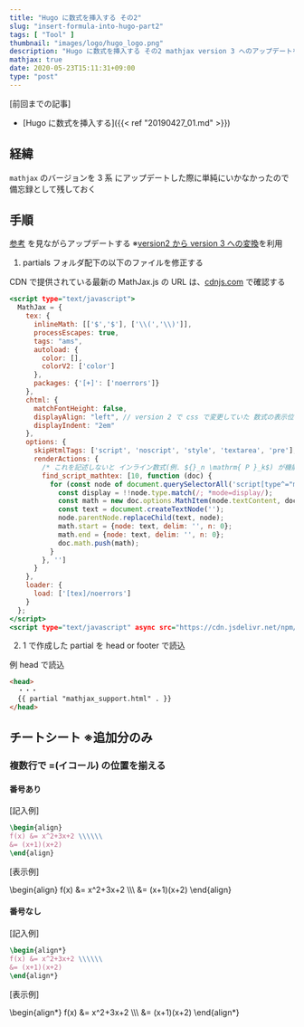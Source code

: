 ```yaml
---
title: "Hugo に数式を挿入する その2"
slug: "insert-formula-into-hugo-part2"
tags: [ "Tool" ]
thumbnail: "images/logo/hugo_logo.png"
description: "Hugo に数式を挿入する その2 mathjax version 3 へのアップデートを行った"
mathjax: true
date: 2020-05-23T15:11:31+09:00
type: "post"
---
```


[前回までの記事]

* [Hugo に数式を挿入する]({{< ref "20190427_01.md" >}})

## 経緯

`mathjax` のバージョンを 3 系 にアップデートした際に単純にいかなかったので備忘録として残しておく

## 手順

[参考](http://docs.mathjax.org/en/latest/web/configuration.html#converting-your-v2-configuration-to-v3) を見ながらアップデートする
※[version2 から version 3 への変換](https://mathjax.github.io/MathJax-demos-web/convert-configuration/convert-configuration.html)を利用

1. partials フォルダ配下の以下のファイルを修正する

CDN で提供されている最新の MathJax.js の URL は、[cdnjs.com](https://cdnjs.com/) で確認する

```html:mathjax_support.html
<script type="text/javascript">
  MathJax = {
    tex: {
      inlineMath: [['$','$'], ['\\(','\\)']],
      processEscapes: true,
      tags: "ams",
      autoload: {
        color: [],
        colorV2: ['color']
      },
      packages: {'[+]': ['noerrors']}
    },
    chtml: {
      matchFontHeight: false,
      displayAlign: "left", // version 2 で css で変更していた 数式の表示位置の設定
      displayIndent: "2em"
    },
    options: {
      skipHtmlTags: ['script', 'noscript', 'style', 'textarea', 'pre'],
      renderActions: {
        /* これを記述しないと インライン数式(例. ${}_n \mathrm{ P }_k$) が機能しない */
        find_script_mathtex: [10, function (doc) {
          for (const node of document.querySelectorAll('script[type^="math/tex"]')) {
            const display = !!node.type.match(/; *mode=display/);
            const math = new doc.options.MathItem(node.textContent, doc.inputJax[0], display);
            const text = document.createTextNode('');
            node.parentNode.replaceChild(text, node);
            math.start = {node: text, delim: '', n: 0};
            math.end = {node: text, delim: '', n: 0};
            doc.math.push(math);
          }
        }, '']
      }
    },
    loader: {
      load: ['[tex]/noerrors']
    }
  };
</script>
<script type="text/javascript" async src="https://cdn.jsdelivr.net/npm/mathjax@3/es5/tex-chtml.js" id="MathJax-script"></script>
```

2. 1 で作成した partial を head or footer で読込

例 head で読込

```html
<head>
  ・・・
  {{ partial "mathjax_support.html" . }}
</head>
```

## チートシート ※追加分のみ

### 複数行で =(イコール) の位置を揃える

#### 番号あり

  [記入例]

  ```latex
  \begin{align}
  f(x) &= x^2+3x+2 \\\\\\
  &= (x+1)(x+2)
  \end{align}
  ```

  [表示例]

  \begin{align}
  f(x) &= x^2+3x+2 \\\\\\
  &= (x+1)(x+2)
  \end{align}

#### 番号なし

  [記入例]

  ```latex
  \begin{align*}
  f(x) &= x^2+3x+2 \\\\\\
  &= (x+1)(x+2)
  \end{align*}
  ```

  [表示例]

  \begin{align*}
  f(x) &= x^2+3x+2 \\\\\\
  &= (x+1)(x+2)
  \end{align*}
